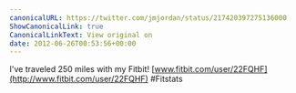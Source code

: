 ```yaml
---
canonicalURL: https://twitter.com/jmjordan/status/217420397275136000
ShowCanonicalLink: true
CanonicalLinkText: View original on
date: 2012-06-26T00:53:56+00:00
---
```

I've traveled 250 miles with my Fitbit! [www.fitbit.com/user/22FQHF](http://www.fitbit.com/user/22FQHF) #Fitstats